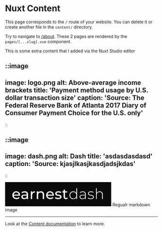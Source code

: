 # Nuxt Content

This page corresponds to the `/` route of your website. You can delete it or create another file in the `content/` directory.

Try to navigate to [/about](/about). These 2 pages are rendered by the `pages/[...slug].vue` component.

This is some extra content that I added via the Nuxt Studio editor

::image
---
image: logo.png
alt: Above-average income brackets
title: 'Payment method usage by U.S. dollar transaction size'
caption: 'Source: The Federal Reserve Bank of Atlanta 2017 Diary of Consumer Payment Choice for the U.S. only'
---
::

::image
---
image: dash.png
alt: Dash
title: 'asdasdasdasd'
caption: 'Source: kjasjlkasjkasdjadsjkdas'
---
::

![dash.png](/images/dash.png)
Regualr markdown image

---

Look at the [Content documentation](https://content.nuxtjs.org/) to learn more.
